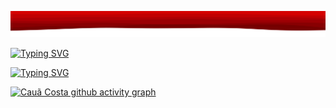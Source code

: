 ![Layered Waves](/Imagens/layered-waves-haikei.svg)

[![Typing SVG](https://readme-typing-svg.herokuapp.com/?font=Fira+Code&duration=3000&pause=2250&color=f70e04ff&size=35&center=true&vCenter=true&width=1000&lines=Seja+bem+vindo!;Meu+nome+%C3%A9+Cau%C3%A3)](https://git.io/typing-svg)

[![Typing SVG](https://readme-typing-svg.herokuapp.com/?font=Fira+Code&duration=1&pause=100000000&color=f70e04ff&size=20&center=true&vCenter=true&width=1000&lines=Aluno+de+Ci%C3%AAncia+da+Computa%C3%A7%C3%A3o+pela+PUC+Minas)](https://git.io/typing-svg)

[![Cauã Costa github activity graph](https://github-readme-activity-graph.vercel.app/graph?username=cauacostaalves&bg_color=0d1117&color=67cb57&line=67cb57&point=67cb57&area=true&area_color=67cb57&hide_border=true)](https://github.com/ashutosh00710/github-readme-activity-graph)

